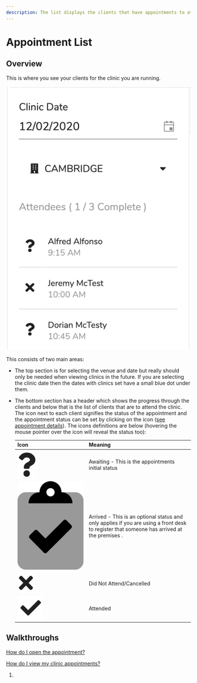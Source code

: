 ```yaml
---
description: The list displays the clients that have appointments to attend the clinic.
---
```


# Appointment List

## Overview

This is where you see your clients for the clinic you are running.

![](../../.gitbook/assets/docs_cliniclist01.png)

This consists of two main areas:

* The top section is for selecting the venue and date but really should only be needed when viewing clinics in the future. If you are selecting the clinic date then the dates with clinics set have a small blue dot under them.
* The bottom section has a header which shows the progress through the clients and below that is the list of clients that are to attend the clinic. The icon next to each client signifies the status of the appointment and the appointment status can be set by clicking on the icon \([see appointment details](details.md)\). The icons definitions are below \(hovering the mouse pointer over the icon will reveal the status too\):

  | Icon | Meaning |
  | :--- | :--- |
  | ![](../../.gitbook/assets/docs_question01.png) | Awaiting - This is the appointments initial status |
  | ![](../../.gitbook/assets/clipboard-check.svg) | Arrived - This is an optional status and only applies if you are using a front desk to register that someone has arrived at the premises . |
  | ![](../../.gitbook/assets/docs_cancel.png) | Did Not Attend/Cancelled |
  | ![](../../.gitbook/assets/docs_tick.png) | Attended |

## Walkthroughs

[How do I open the appointment?](faq/how-do-i-open-the-appointment.md)

[How do I view my clinic appointments?](faq/how-do-i-view-my-clinic-appointments.md)

1. 
